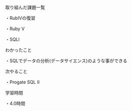 取り組んだ課題一覧

・RubⅣの復習

・Ruby V

・SQLI　

わかったこと

・SQLでデータの分析(データサイエンス)のような事ができる

次やること

・Progate SQL II

学習時間

・4.0時間